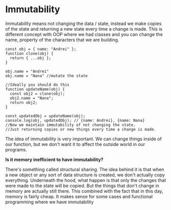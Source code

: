 # Immutability

Immutability means not changing the data / state, instead we make copies of the state and returning a new state every time a change is made. This is different concept with OOP where we had classes and you can change the name, property of the characters that we are building.

```
const obj = { name: "Andrei" };
function clone(obj) {
  return { ...obj };
}

obj.name = "Andrei"
obj.name = "Nana" //mutate the state

//Ideally you should do this
function updateName(obj) {
  const obj2 = clone(obj);
  obj2.name = "Nana";
  return obj2;
}

const updatedObj = updateName(obj);
console.log(obj, updatedObj); // {name: Andrei}, {name: Nana}
//Now we maintain immutability of not changing the state. 
//Just returning copies or new things every time a change is made.
```

The idea of immutability is very important. We can change things inside of our function, but we don't want it to affect the outside world in our programs.

**Is it memory inefficient to have immutability?**

There's something called structural sharing. The idea behind it is that when a new object or any sort of data structure is created, we don't actually copy everything. Underneath the hood, what happen is that only the changes that were made to the state will be copied. But the things that don't change in memory are actually still there. This combined with the fact that in this day, memory is fairly cheap. It makes sense for some cases and functional programming where we have immutability

